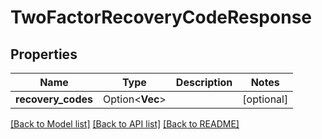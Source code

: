 # TwoFactorRecoveryCodeResponse

## Properties

Name | Type | Description | Notes
------------ | ------------- | ------------- | -------------
**recovery_codes** | Option<**Vec<String>**> |  | [optional]

[[Back to Model list]](../README.md#documentation-for-models) [[Back to API list]](../README.md#documentation-for-api-endpoints) [[Back to README]](../README.md)


